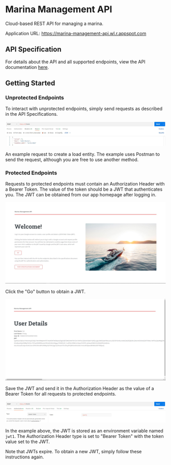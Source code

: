 # Marina Management API

Cloud-based REST API for managing a marina.

Application URL: https://marina-management-api.wl.r.appspot.com

## API Specification

For details about the API and all supported endpoints, view the API documentation [here](https://marina-management-api.wl.r.appspot.com/api-specification.pdf).

## Getting Started

### Unprotected Endpoints

To interact with unprotected endpoints, simply send requests as described in the API Specifications.

![Request](./public/images/example-request.jpg)

An example request to create a load entity. The example uses Postman to send the request, although you are free to use another method.

### Protected Endpoints

Requests to protected endpoints must contain an Authorization Header with a Bearer Token. The value of the token should be a JWT that authenticates you. The JWT can be obtained from our app homepage after logging in.

![Homepage](./public/images/example-homepage.jpg)

Click the "Go" button to obtain a JWT.

![JWT](./public/images/example-jwt.jpg)

Save the JWT and send it in the Authorization Header as the value of a Bearer Token for all requests to protected endpoints.

![Auth](./public/images/example-authorization-header.jpg)

In the example above, the JWT is stored as an environment variable named `jwt1`. The Authorization Header type is set to "Bearer Token" with the token value set to the JWT.

Note that JWTs expire. To obtain a new JWT, simply follow these instructions again.
